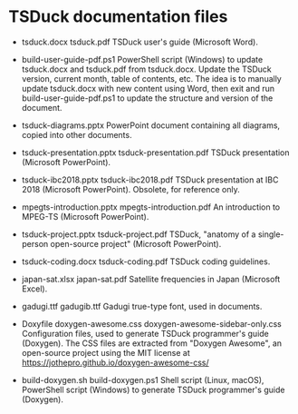 # TSDuck documentation files

- tsduck.docx tsduck.pdf
TSDuck user's guide (Microsoft Word).

- build-user-guide-pdf.ps1
PowerShell script (Windows) to update tsduck.docx and tsduck.pdf from tsduck.docx.
Update the TSDuck version, current month, table of contents, etc. The idea is to
manually update tsduck.docx with new content using Word, then exit and run
build-user-guide-pdf.ps1 to update the structure and version of the document.

- tsduck-diagrams.pptx
PowerPoint document containing all diagrams, copied into other documents.

- tsduck-presentation.pptx tsduck-presentation.pdf
TSDuck presentation (Microsoft PowerPoint).

- tsduck-ibc2018.pptx tsduck-ibc2018.pdf
TSDuck presentation at IBC 2018 (Microsoft PowerPoint). Obsolete, for reference only.

- mpegts-introduction.pptx mpegts-introduction.pdf
An introduction to MPEG-TS (Microsoft PowerPoint).

- tsduck-project.pptx tsduck-project.pdf
TSDuck, "anatomy of a single-person open-source project" (Microsoft PowerPoint).

- tsduck-coding.docx tsduck-coding.pdf
TSDuck coding guidelines.

- japan-sat.xlsx japan-sat.pdf
Satellite frequencies in Japan (Microsoft Excel).

- gadugi.ttf gadugib.ttf
Gadugi true-type font, used in documents.

- Doxyfile doxygen-awesome.css doxygen-awesome-sidebar-only.css
Configuration files, used to generate TSDuck programmer's guide (Doxygen).
The CSS files are extracted from "Doxygen Awesome", an open-source project
using the MIT license at https://jothepro.github.io/doxygen-awesome-css/

- build-doxygen.sh build-doxygen.ps1
Shell script (Linux, macOS), PowerShell script (Windows) to generate TSDuck
programmer's guide (Doxygen).
